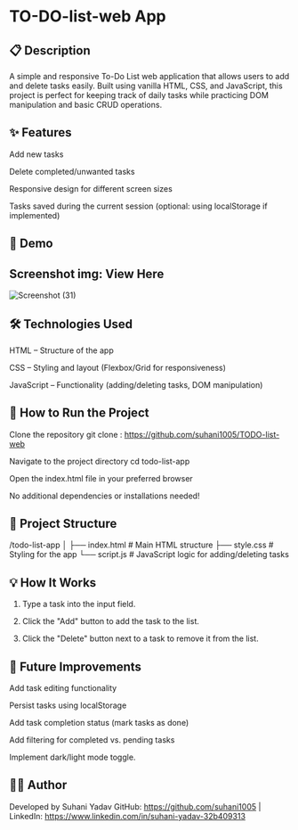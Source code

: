 # TO-DO-list-web App

## 📋 Description

A simple and responsive To-Do List web application that allows users to add and delete tasks easily. Built using vanilla HTML, CSS, and JavaScript, this project is perfect for keeping track of daily tasks while practicing DOM manipulation and basic CRUD operations.

## ✨ Features

Add new tasks

Delete completed/unwanted tasks

Responsive design for different screen sizes

Tasks saved during the current session (optional: using localStorage if implemented)

## 🚀 Demo



## Screenshot img: View Here
![Screenshot (31)](https://github.com/user-attachments/assets/05b26e2e-2cce-469d-b08c-7f57f9f7ee55)



## 🛠️ Technologies Used

HTML – Structure of the app

CSS  – Styling and layout (Flexbox/Grid for responsiveness)

JavaScript – Functionality (adding/deleting tasks, DOM manipulation)


## 📂 How to Run the Project

 Clone the repository
git clone : https://github.com/suhani1005/TODO-list-web

 Navigate to the project directory
cd todo-list-app

 Open the index.html file in your preferred browser

No additional dependencies or installations needed!


 ## 🔧 Project Structure

/todo-list-app
│
├── index.html        # Main HTML structure
├── style.css         # Styling for the app
└── script.js         # JavaScript logic for adding/deleting tasks


## 💡 How It Works

1. Type a task into the input field.


2. Click the "Add" button to add the task to the list.


3. Click the "Delete" button next to a task to remove it from the list.


## 🔮 Future Improvements

Add task editing functionality

Persist tasks using localStorage

Add task completion status (mark tasks as done)

Add filtering for completed vs. pending tasks

Implement dark/light mode toggle.

## 🙋‍♀️ Author

Developed by Suhani Yadav
GitHub: https://github.com/suhani1005 | LinkedIn: https://www.linkedin.com/in/suhani-yadav-32b409313
